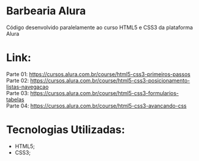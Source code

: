 # Barbearia Alura
Código desenvolvido paralelamente ao curso HTML5 e CSS3 da plataforma Alura

# Link:
Parte 01: https://cursos.alura.com.br/course/html5-css3-primeiros-passos
<br/>
Parte 02: https://cursos.alura.com.br/course/html5-css3-posicionamento-listas-navegacao
<br/>
Parte 03: https://cursos.alura.com.br/course/html5-css3-formularios-tabelas
<br/>
Parte 04: https://cursos.alura.com.br/course/html5-css3-avancando-css
<br/>

# Tecnologias Utilizadas:
- HTML5;
- CSS3;
